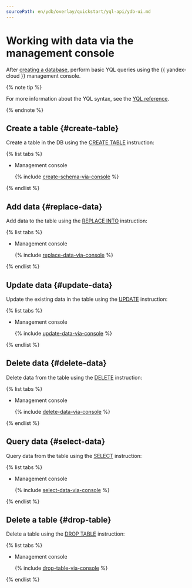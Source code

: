 ```yaml
---
sourcePath: en/ydb/overlay/quickstart/yql-api/ydb-ui.md
---
```

# Working with data via the management console

After [creating a database](../create-db.md), perform basic YQL queries using the {{ yandex-cloud }} management console.

{% note tip %}

For more information about the YQL syntax, see the [YQL reference](../../yql/reference/index.md).

{% endnote %}

## Create a table {#create-table}

Create a table in the DB using the [CREATE TABLE](../../yql/reference/syntax/create_table.md) instruction:

{% list tabs %}

- Management console

  {% include [create-schema-via-console](../../_includes/create-new-table-via-console.md) %}

{% endlist %}

## Add data {#replace-data}

Add data to the table using the [REPLACE INTO](../../yql/reference/syntax/replace_into.md) instruction:

{% list tabs %}

- Management console

  {% include [replace-data-via-console](../../_includes/replace-data-via-console.md) %}

{% endlist %}

## Update data {#update-data}

Update the existing data in the table using the [UPDATE](../../yql/reference/syntax/update.md) instruction:

{% list tabs %}

- Management console

  {% include [update-data-via-console](../../_includes/update-data-via-console.md) %}

{% endlist %}

## Delete data {#delete-data}

Delete data from the table using the [DELETE](../../yql/reference/syntax/delete.md) instruction:

{% list tabs %}

- Management console

  {% include [delete-data-via-console](../../_includes/delete-data-via-console.md) %}

{% endlist %}

## Query data {#select-data}

Query data from the table using the [SELECT](../../yql/reference/syntax/select.md) instruction:

{% list tabs %}

- Management console

  {% include [select-data-via-console](../../_includes/select-data-via-console.md) %}

{% endlist %}

## Delete a table {#drop-table}

Delete a table using the [DROP TABLE](../../yql/reference/syntax/drop_table.md) instruction:

{% list tabs %}

- Management console

  {% include [drop-table-via-console](../../_includes/drop-table-via-console.md) %}

{% endlist %}
